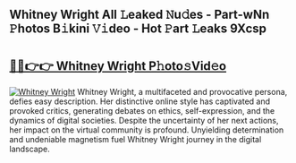 ## Whitney Wright All 𝙻eaked 𝙽u𝚍es - Part-wNn 𝙿hotos B𝚒kini 𝚅𝚒deo - Hot 𝙿art 𝙻eaks 9Xcsp

# <h2><a href="http://ld4nq4.urlbe.top/?page=Whitney+Wright">🔗🔗👉👉 Whitney Wright P𝚑oto𝚜Vid𝚎o</a></h2>

[![Whitney Wright](https://i.imgur.com/eBuTRDB.gif)](http://ld4nq4.urlbe.top/?page=Whitney+Wright)
Whitney Wright, a multifaceted and provocative persona, defies easy description. Her distinctive online style has captivated and provoked critics, generating debates on ethics, self-expression, and the dynamics of digital societies. Despite the uncertainty of her next actions, her impact on the virtual community is profound. Unyielding determination and undeniable magnetism fuel Whitney Wright journey in the digital landscape.
